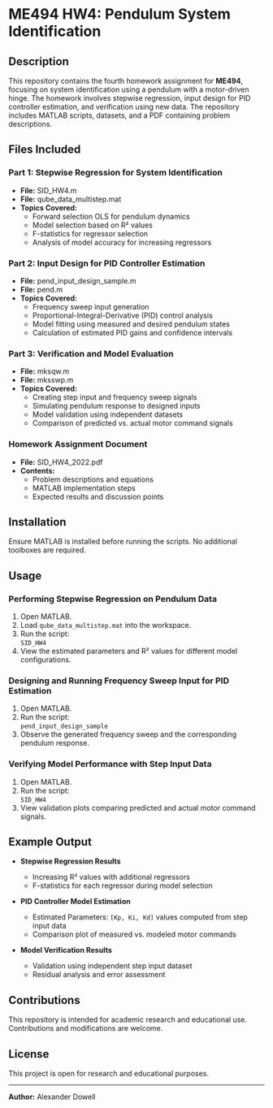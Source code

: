 # ME494 HW4: Pendulum System Identification  

## Description  
This repository contains the fourth homework assignment for **ME494**, focusing on system identification using a pendulum with a motor-driven hinge. The homework involves stepwise regression, input design for PID controller estimation, and verification using new data. The repository includes MATLAB scripts, datasets, and a PDF containing problem descriptions.  

## Files Included  

### **Part 1: Stepwise Regression for System Identification**  
- **File:** SID_HW4.m  
- **File:** qube_data_multistep.mat  
- **Topics Covered:**  
  - Forward selection OLS for pendulum dynamics  
  - Model selection based on R² values  
  - F-statistics for regressor selection  
  - Analysis of model accuracy for increasing regressors  

### **Part 2: Input Design for PID Controller Estimation**  
- **File:** pend_input_design_sample.m  
- **File:** pend.m  
- **Topics Covered:**  
  - Frequency sweep input generation  
  - Proportional-Integral-Derivative (PID) control analysis  
  - Model fitting using measured and desired pendulum states  
  - Calculation of estimated PID gains and confidence intervals  

### **Part 3: Verification and Model Evaluation**  
- **File:** mksqw.m  
- **File:** mksswp.m  
- **Topics Covered:**  
  - Creating step input and frequency sweep signals  
  - Simulating pendulum response to designed inputs  
  - Model validation using independent datasets  
  - Comparison of predicted vs. actual motor command signals  

### **Homework Assignment Document**  
- **File:** SID_HW4_2022.pdf  
- **Contents:**  
  - Problem descriptions and equations  
  - MATLAB implementation steps  
  - Expected results and discussion points  

## Installation  
Ensure MATLAB is installed before running the scripts. No additional toolboxes are required.  

## Usage  

### **Performing Stepwise Regression on Pendulum Data**  
1. Open MATLAB.  
2. Load `qube_data_multistep.mat` into the workspace.  
3. Run the script:  
   ```SID_HW4```  
4. View the estimated parameters and R² values for different model configurations.  

### **Designing and Running Frequency Sweep Input for PID Estimation**  
1. Open MATLAB.  
2. Run the script:  
   ```pend_input_design_sample```  
3. Observe the generated frequency sweep and the corresponding pendulum response.  

### **Verifying Model Performance with Step Input Data**  
1. Open MATLAB.  
2. Run the script:  
   ```SID_HW4```  
3. View validation plots comparing predicted and actual motor command signals.  

## Example Output  

- **Stepwise Regression Results**  
  - Increasing R² values with additional regressors  
  - F-statistics for each regressor during model selection  

- **PID Controller Model Estimation**  
  - Estimated Parameters: `[Kp, Ki, Kd]` values computed from step input data  
  - Comparison plot of measured vs. modeled motor commands  

- **Model Verification Results**  
  - Validation using independent step input dataset  
  - Residual analysis and error assessment  

## Contributions  
This repository is intended for academic research and educational use. Contributions and modifications are welcome.  

## License  
This project is open for research and educational purposes.  

---  
**Author:** Alexander Dowell  

